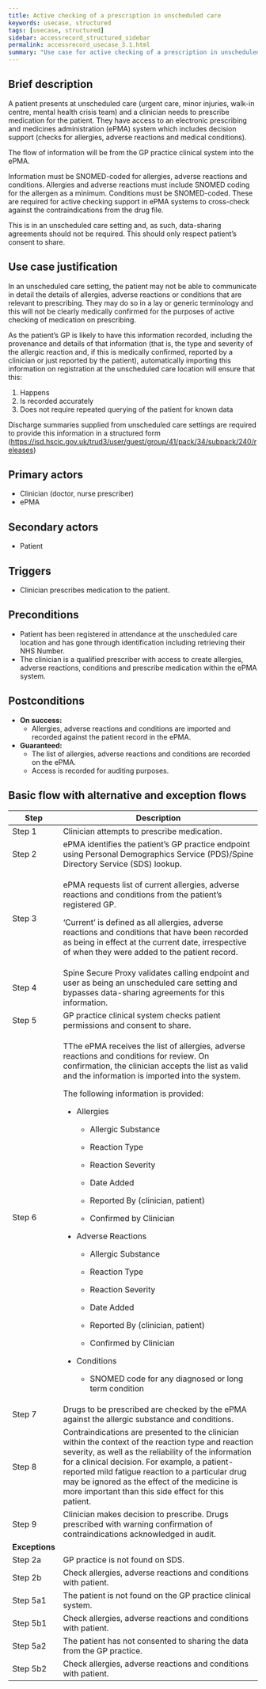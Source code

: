 ```yaml
---
title: Active checking of a prescription in unscheduled care
keywords: usecase, structured
tags: [usecase, structured] 
sidebar: accessrecord_structured_sidebar
permalink: accessrecord_usecase_3.1.html
summary: "Use case for active checking of a prescription in unscheduled care"
---
```


## Brief description
A patient presents at unscheduled care (urgent care, minor injuries, walk-in centre, mental health crisis team) and a clinician needs to prescribe medication for the patient. They have access to an electronic prescribing and medicines administration (ePMA) system which includes decision support (checks for allergies, adverse reactions and medical conditions).

The flow of information will be from the GP practice clinical system into the ePMA.

Information must be SNOMED-coded for allergies, adverse reactions and conditions. Allergies and adverse reactions must include SNOMED coding for the allergen as a minimum. Conditions must be SNOMED-coded. These are required for active checking support in ePMA systems to cross-check against the contraindications from the drug file.

This is in an unscheduled care setting and, as such, data-sharing agreements should not be required. This should only respect patient’s consent to share.

## Use case justification
In an unscheduled care setting, the patient may not be able to communicate in detail the details of allergies, adverse reactions or conditions that are relevant to prescribing. They may do so in a lay or generic terminology and this will not be clearly medically confirmed for the purposes of active checking of medication on prescribing.

As the patient’s GP is likely to have this information recorded, including the provenance and details of that information (that is, the type and severity of the allergic reaction and, if this is medically confirmed, reported by a clinician or just reported by the patient), automatically importing this information on registration at the unscheduled care location will ensure that this:

1.	Happens
2.	Is recorded accurately
3.	Does not require repeated querying of the patient for known data

Discharge summaries supplied from unscheduled care settings are required to provide this information in a structured form (https://isd.hscic.gov.uk/trud3/user/guest/group/41/pack/34/subpack/240/releases)

## Primary actors
-   Clinician (doctor, nurse prescriber)
-   ePMA

## Secondary actors
-   Patient

## Triggers
-   Clinician prescribes medication to the patient.

## Preconditions
-   Patient has been registered in attendance at the unscheduled care location and has gone through identification including retrieving their NHS Number.
-   The clinician is a qualified prescriber with access to create allergies, adverse reactions, conditions and prescribe medication within the ePMA system.

## Postconditions
-   **On success:**
    - Allergies, adverse reactions and conditions are imported and recorded against the patient record in the ePMA.
-   **Guaranteed:**
    - The list of allergies, adverse reactions and conditions are recorded on the ePMA.
    - Access is recorded for auditing purposes.

## Basic flow with alternative and exception flows

<table>
<thead>
<tr class="header">
<th>Step</th>
<th>Description</th>
</tr>
</thead>
<tbody>
<tr class="odd">
<td>Step 1</td>
<td>Clinician attempts to prescribe medication.</td>
</tr>
<tr class="even">
<td>Step 2</td>
<td>ePMA identifies the patient’s GP practice endpoint using Personal Demographics Service (PDS)/Spine Directory Service (SDS) lookup.</td>
</tr>
<tr class="odd">
<td>Step 3</td>
<td><p>ePMA requests list of current allergies, adverse reactions and conditions from the patient’s registered GP.</p>
<p>‘Current’ is defined as all allergies, adverse reactions and conditions that have been recorded as being in effect at the current date, irrespective of when they were added to the patient record.</p></td>
</tr>
<tr class="even">
<td>Step 4</td>
<td>Spine Secure Proxy validates calling endpoint and user as being an unscheduled care setting and bypasses data-sharing agreements for this information.</td>
</tr>
<tr class="odd">
<td>Step 5</td>
<td>GP practice clinical system checks patient permissions and consent to share.</td>
</tr>
<tr class="even">
<td>Step 6</td>
<td><p>TThe ePMA receives the list of allergies, adverse reactions and conditions for review. On confirmation, the clinician accepts the list as valid and the information is imported into the system.</p>
<p>The following information is provided:</p>
<ul>
<li><p>Allergies</p>
<ul>
<li><p>Allergic Substance</p></li>
<li><p>Reaction Type</p></li>
<li><p>Reaction Severity</p></li>
<li><p>Date Added</p></li>
<li><p>Reported By (clinician, patient)</p></li>
<li><p>Confirmed by Clinician</p></li>
</ul></li>
<li><p>Adverse Reactions</p>
<ul>
<li><p>Allergic Substance</p></li>
<li><p>Reaction Type</p></li>
<li><p>Reaction Severity</p></li>
<li><p>Date Added</p></li>
<li><p>Reported By (clinician, patient)</p></li>
<li><p>Confirmed by Clinician</p></li>
</ul></li>
<li><p>Conditions</p>
<ul>
<li><p>SNOMED code for any diagnosed or long term condition</p></li>
</ul></li>
</ul></td>
</tr>
<tr class="odd">
<td>Step 7</td>
<td>Drugs to be prescribed are checked by the ePMA against the allergic substance and conditions.</td>
</tr>
<tr class="even">
<td>Step 8</td>
<td>Contraindications are presented to the clinician within the context of the reaction type and reaction severity, as well as the reliability of the information for a clinical decision. For example, a patient-reported mild fatigue reaction to a particular drug may be ignored as the effect of the medicine is more important than this side effect for this patient.</td>
</tr>
<tr class="odd">
<td>Step 9</td>
<td>Clinician makes decision to prescribe. Drugs prescribed with warning confirmation of contraindications acknowledged in audit.</td>
</tr>
<tr class="even">
<td><strong>Exceptions </strong></td>
<td></td>
</tr>
<tr class="odd">
<td>Step 2a</td>
<td>GP practice is not found on SDS.</td>
</tr>
<tr class="even">
<td>Step 2b</td>
<td>Check allergies, adverse reactions and conditions with patient.</td>
</tr>
<tr class="odd">
<td>Step 5a1</td>
<td>The patient is not found on the GP practice clinical system.</td>
</tr>
<tr class="even">
<td>Step 5b1</td>
<td>Check allergies, adverse reactions and conditions with patient.</td>
</tr>
<tr class="odd">
<td>Step 5a2</td>
<td>The patient has not consented to sharing the data from the GP practice.</td>
</tr>
<tr class="even">
<td>Step 5b2</td>
<td>Check allergies, adverse reactions and conditions with patient.</td>
</tr>
</tbody>
</table>
